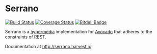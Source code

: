 # Serrano

[![Build Status](https://travis-ci.org/cbmi/serrano.png?branch=2.2)](https://travis-ci.org/cbmi/serrano) [![Coverage Status](https://coveralls.io/repos/cbmi/serrano/badge.png?branch=2.2)](https://coveralls.io/r/cbmi/serrano?branch=2.1) [![Bitdeli Badge](https://d2weczhvl823v0.cloudfront.net/cbmi/serrano/trend.png)](https://bitdeli.com/free "Bitdeli Badge")

Serrano is a [hypermedia](https://en.wikipedia.org/wiki/Hypermedia) implementation for [Avocado](http://avocado.harvest.io) that adheres to the constraints of [REST](https://en.wikipedia.org/wiki/Representational_state_transfer).

Documentation at http://serrano.harvest.io
